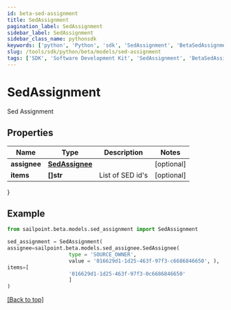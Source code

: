 ```yaml
---
id: beta-sed-assignment
title: SedAssignment
pagination_label: SedAssignment
sidebar_label: SedAssignment
sidebar_class_name: pythonsdk
keywords: ['python', 'Python', 'sdk', 'SedAssignment', 'BetaSedAssignment']
slug: /tools/sdk/python/beta/models/sed-assignment
tags: ['SDK', 'Software Development Kit', 'SedAssignment', 'BetaSedAssignment']
---
```


# SedAssignment

Sed Assignment

## Properties

| Name | Type | Description | Notes |
| --- | --- | --- | --- |
| **assignee** | [**SedAssignee**](sed-assignee) |  | [optional] |
| **items** | **[]str** | List of SED id's | [optional] |

}

## Example

```python
from sailpoint.beta.models.sed_assignment import SedAssignment

sed_assignment = SedAssignment(
assignee=sailpoint.beta.models.sed_assignee.SedAssignee(
                    type = 'SOURCE_OWNER',
                    value = '016629d1-1d25-463f-97f3-c6686846650', ),
items=[
                    '016629d1-1d25-463f-97f3-0c6686846650'
                    ]
)

```

[[Back to top]](#)

